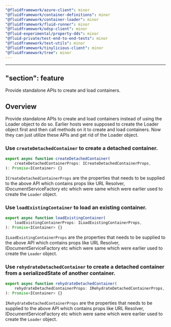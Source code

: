 ```yaml
---
"@fluidframework/azure-client": minor
"@fluidframework/container-definitions": minor
"@fluidframework/container-loader": minor
"@fluidframework/fluid-runner": minor
"@fluidframework/odsp-client": minor
"@fluid-experimental/property-dds": minor
"@fluid-private/test-end-to-end-tests": minor
"@fluidframework/test-utils": minor
"@fluidframework/tinylicious-client": minor
"@fluidframework/tree": minor
---
```

---

"section": feature
---

Provide standalone APIs to create and load containers.

## Overview

Provide standalone APIs to create and load containers instead of using the Loader object to do so. Earlier hosts were
supposed to create the Loader object first and then call methods on it to create and load containers. Now they can just
utilize these APIs and get rid of the Loader object.

### Use `createDetachedContainer` to create a detached container.

```typescript
export async function createDetachedContainer(
	createDetachedContainerProps: ICreateDetachedContainerProps,
): Promise<IContainer> {}
```

`ICreateDetachedContainerProps` are the properties that needs to be supplied to the above API which contains props like
URL Resolver, IDocumentServiceFactory etc which were same which were earlier used to create the `Loader` object.

### Use `loadExistingContainer` to load an existing container.

```typescript
export async function loadExistingContainer(
	loadExistingContainerProps: ILoadExistingContainerProps,
): Promise<IContainer> {}
```

`ILoadExistingContainerProps` are the properties that needs to be supplied to the above API which contains props like
URL Resolver, IDocumentServiceFactory etc which were same which were earlier used to create the `Loader` object.

### Use `rehydrateDetachedContainer` to create a detached container from a serializedState of another container.

```typescript
export async function rehydrateDetachedContainer(
	rehydrateDetachedContainerProps: IRehydrateDetachedContainerProps,
): Promise<IContainer> {}
```

`IRehydrateDetachedContainerProps` are the properties that needs to be supplied to the above API which contains props like
URL Resolver, IDocumentServiceFactory etc which were same which were earlier used to create the `Loader` object.
